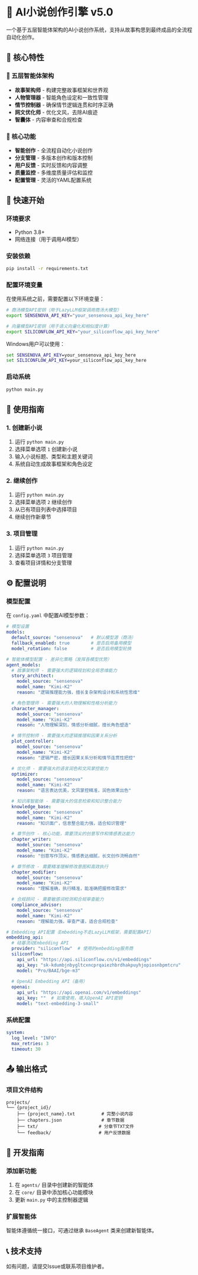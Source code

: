 # 🚀 AI小说创作引擎 v5.0

一个基于五层智能体架构的AI小说创作系统，支持从故事构思到最终成品的全流程自动化创作。

## 🌟 核心特性

### 🧠 五层智能体架构
- **故事架构师** - 构建完整故事框架和世界观
- **人物管理器** - 智能角色设定和一致性管理
- **情节控制器** - 确保情节逻辑连贯和时序正确
- **网文优化师** - 优化文风，去除AI痕迹
- **智囊体** - 内容审查和合规检查

### 🔧 核心功能
- **智能创作** - 全流程自动化小说创作
- **分支管理** - 多版本创作和版本控制
- **用户反馈** - 实时反馈和内容调整
- **质量监控** - 多维度质量评估和监控
- **配置管理** - 灵活的YAML配置系统

## 🚀 快速开始

### 环境要求
- Python 3.8+
- 网络连接（用于调用AI模型）

### 安装依赖
```bash
pip install -r requirements.txt
```

### 配置环境变量
在使用系统之前，需要配置以下环境变量：

```bash
# 商汤模型API密钥（用于LazyLLM框架调用商汤大模型）
export SENSENOVA_API_KEY="your_sensenova_api_key_here"

# 向量模型API密钥（用于语义向量化和相似度计算）
export SILICONFLOW_API_KEY="your_siliconflow_api_key_here"
```

Windows用户可以使用：
```cmd
set SENSENOVA_API_KEY=your_sensenova_api_key_here
set SILICONFLOW_API_KEY=your_siliconflow_api_key_here
```

### 启动系统
```bash
python main.py
```

## 📖 使用指南

### 1. 创建新小说
1. 运行 `python main.py`
2. 选择菜单选项 `1` 创建新小说
3. 输入小说标题、类型和主题关键词
4. 系统自动生成故事框架和角色设定

### 2. 继续创作
1. 运行 `python main.py`
2. 选择菜单选项 `2` 继续创作
3. 从已有项目列表中选择项目
4. 继续创作新章节

### 3. 项目管理
1. 运行 `python main.py`
2. 选择菜单选项 `3` 项目管理
3. 查看项目详情和分支管理

## ⚙️ 配置说明

### 模型配置
在 `config.yaml` 中配置AI模型参数：

```yaml
# 模型设置
models:
  default_source: "sensenova"   # 默认模型源（商汤）
  fallback_enabled: true        # 是否启用备用模型
  model_rotation: false         # 是否启用模型轮换

# 智能体模型配置 - 差异化策略（发挥各模型优势）
agent_models:
  # 故事架构师 - 需要强大的逻辑规划和全局思维能力
  story_architect:
    model_source: "sensenova"
    model_name: "Kimi-K2"
    reason: "逻辑推理能力强，擅长复杂架构设计和系统性思维"

  # 角色管理师 - 需要强大的人物理解和性格分析能力
  character_manager:
    model_source: "sensenova"
    model_name: "Kimi-K2"
    reason: "人物理解深刻，情感分析细腻，擅长角色塑造"

  # 情节控制师 - 需要强大的逻辑推理和因果关系分析
  plot_controller:
    model_source: "sensenova"
    model_name: "Kimi-K2"
    reason: "逻辑严密，擅长因果关系分析和情节连贯性把控"

  # 优化师 - 需要强大的语言润色和文风掌控能力
  optimizer:
    model_source: "sensenova"
    model_name: "Kimi-K2"
    reason: "语言表达优美，文风掌控精准，润色效果出色"

  # 知识库智能体 - 需要强大的信息检索和知识整合能力
  knowledge_base:
    model_source: "sensenova"
    model_name: "Kimi-K2"
    reason: "知识面广，信息整合能力强，适合知识管理"

  # 章节创作 - 核心功能，需要顶尖的创意写作和情感表达能力
  chapter_writer:
    model_source: "sensenova"
    model_name: "Kimi-K2"
    reason: "创意写作顶尖，情感表达细腻，长文创作流畅自然"

  # 章节修改 - 需要精准理解修改意图和高效执行
  chapter_modifier:
    model_source: "sensenova"
    model_name: "Kimi-K2"
    reason: "理解准确，执行精准，能准确把握修改需求"

  # 合规顾问 - 需要敏感词检测和合规审查能力
  compliance_advisor:
    model_source: "sensenova"
    model_name: "Kimi-K2"
    reason: "理解能力强，审查严谨，适合合规检查"

# Embedding API配置（Embedding不走LazyLLM框架，需要配置API）
embedding_api:
  # 硅基流动Embedding API
  provider: "siliconflow"  # 使用的embedding服务商
  siliconflow:
    api_url: "https://api.siliconflow.cn/v1/embeddings"
    api_key: "sk-kdumbjnbygltcxncprqaiezhbrdhakpuyhjopiosnbpmtcru"
    model: "Pro/BAAI/bge-m3"
  
  # OpenAI Embedding API（备用）
  openai:
    api_url: "https://api.openai.com/v1/embeddings"
    api_key: ""  # 如需使用，填入OpenAI API密钥
    model: "text-embedding-3-small"
```

### 系统配置
```yaml
system:
  log_level: "INFO"
  max_retries: 3
  timeout: 30
```

## 📤 输出格式

### 项目文件结构
```
projects/
└── {project_id}/
    ├── {project_name}.txt          # 完整小说内容
    ├── chapters.json               # 章节数据
    ├── txt/                       # 分章节TXT文件
    └── feedback/                  # 用户反馈数据
```

## 🔧 开发指南

### 添加新功能
1. 在 `agents/` 目录中创建新的智能体
2. 在 `core/` 目录中添加核心功能模块
3. 更新 `main.py` 中的主控制器逻辑

### 扩展智能体
智能体遵循统一接口，可通过继承 `BaseAgent` 类来创建新智能体。

## 📞 技术支持

如有问题，请提交Issue或联系项目维护者。